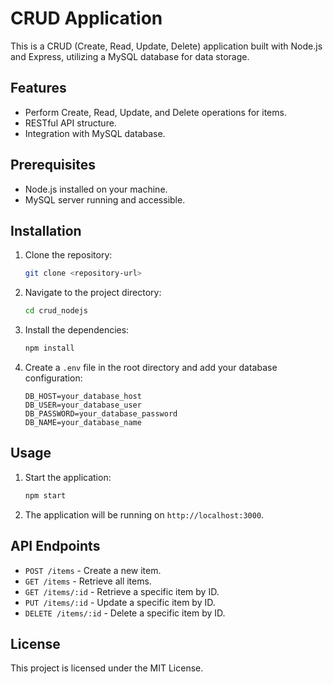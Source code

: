 # CRUD Application

This is a CRUD (Create, Read, Update, Delete) application built with Node.js and Express, utilizing a MySQL database for data storage.

## Features

- Perform Create, Read, Update, and Delete operations for items.
- RESTful API structure.
- Integration with MySQL database.

## Prerequisites

- Node.js installed on your machine.
- MySQL server running and accessible.

## Installation

1. Clone the repository:

   ```bash
   git clone <repository-url>
   ```

2. Navigate to the project directory:

   ```bash
   cd crud_nodejs
   ```

3. Install the dependencies:

   ```bash
   npm install
   ```

4. Create a `.env` file in the root directory and add your database configuration:

   ```properties
   DB_HOST=your_database_host
   DB_USER=your_database_user
   DB_PASSWORD=your_database_password
   DB_NAME=your_database_name
   ```

## Usage

1. Start the application:

   ```bash
   npm start
   ```

2. The application will be running on `http://localhost:3000`.

## API Endpoints

- `POST /items` - Create a new item.
- `GET /items` - Retrieve all items.
- `GET /items/:id` - Retrieve a specific item by ID.
- `PUT /items/:id` - Update a specific item by ID.
- `DELETE /items/:id` - Delete a specific item by ID.

## License

This project is licensed under the MIT License.
